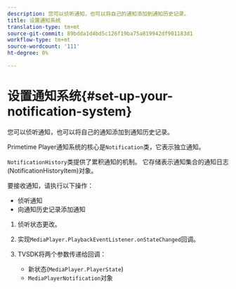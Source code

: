 ```yaml
---
description: 您可以侦听通知，也可以将自己的通知添加到通知历史记录。
title: 设置通知系统
translation-type: tm+mt
source-git-commit: 89bdda1d4bd5c126f19ba75a819942df901183d1
workflow-type: tm+mt
source-wordcount: '111'
ht-degree: 0%

---
```



# 设置通知系统{#set-up-your-notification-system}

您可以侦听通知，也可以将自己的通知添加到通知历史记录。

Primetime Player通知系统的核心是`Notification`类，它表示独立通知。

`NotificationHistory`类提供了累积通知的机制。 它存储表示通知集合的通知日志(NotificationHistoryItem)对象。

要接收通知，请执行以下操作：

* 侦听通知
* 向通知历史记录添加通知

1. 侦听状态更改。
1. 实现`MediaPlayer.PlaybackEventListener.onStateChanged`回调。
1. TVSDK将两个参数传递给回调：

   * 新状态(`MediaPlayer.PlayerState`)
   * `MediaPlayerNotification`对象

